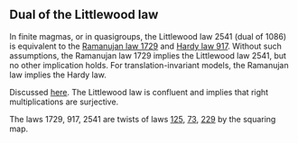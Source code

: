 ## Dual of the Littlewood law

In finite magmas, or in quasigroups, the Littlewood law 2541 (dual of 1086) is equivalent to the
[Ramanujan law 1729](https://teorth.github.io/equational_theories/implications/?1729) and [Hardy law 917](https://teorth.github.io/equational_theories/implications/?917).  Without such assumptions, the Ramanujan law 1729 implies the Littlewood law 2541, but no other implication holds.  For translation-invariant models, the Ramanujan law implies the Hardy law.

Discussed [here](https://leanprover.zulipchat.com/#narrow/channel/458659-Equational/topic/Outstanding.20equations.2C.20v1).  The Littlewood law is confluent and implies that right multiplications are surjective.

The laws 1729, 917, 2541 are twists of laws [125](https://teorth.github.io/equational_theories/implications/?125), [73](https://teorth.github.io/equational_theories/implications/?73), [229](https://teorth.github.io/equational_theories/implications/?229) by the squaring map.
